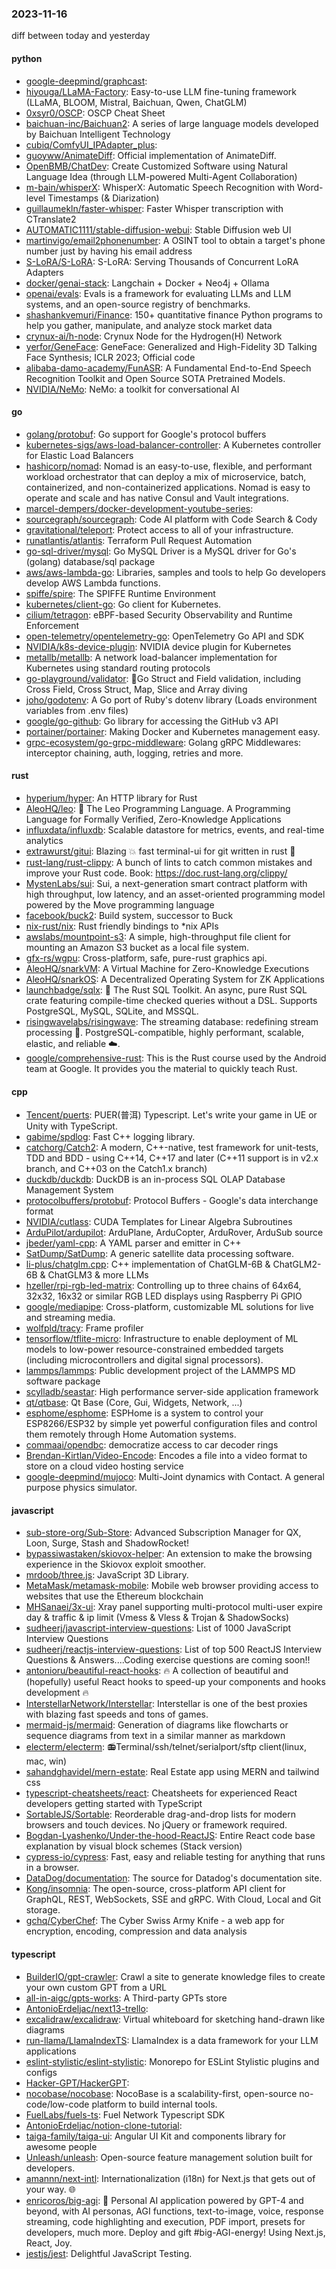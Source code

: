 ### 2023-11-16
diff between today and yesterday

#### python
* [google-deepmind/graphcast](https://github.com/google-deepmind/graphcast): 
* [hiyouga/LLaMA-Factory](https://github.com/hiyouga/LLaMA-Factory): Easy-to-use LLM fine-tuning framework (LLaMA, BLOOM, Mistral, Baichuan, Qwen, ChatGLM)
* [0xsyr0/OSCP](https://github.com/0xsyr0/OSCP): OSCP Cheat Sheet
* [baichuan-inc/Baichuan2](https://github.com/baichuan-inc/Baichuan2): A series of large language models developed by Baichuan Intelligent Technology
* [cubiq/ComfyUI_IPAdapter_plus](https://github.com/cubiq/ComfyUI_IPAdapter_plus): 
* [guoyww/AnimateDiff](https://github.com/guoyww/AnimateDiff): Official implementation of AnimateDiff.
* [OpenBMB/ChatDev](https://github.com/OpenBMB/ChatDev): Create Customized Software using Natural Language Idea (through LLM-powered Multi-Agent Collaboration)
* [m-bain/whisperX](https://github.com/m-bain/whisperX): WhisperX: Automatic Speech Recognition with Word-level Timestamps (& Diarization)
* [guillaumekln/faster-whisper](https://github.com/guillaumekln/faster-whisper): Faster Whisper transcription with CTranslate2
* [AUTOMATIC1111/stable-diffusion-webui](https://github.com/AUTOMATIC1111/stable-diffusion-webui): Stable Diffusion web UI
* [martinvigo/email2phonenumber](https://github.com/martinvigo/email2phonenumber): A OSINT tool to obtain a target's phone number just by having his email address
* [S-LoRA/S-LoRA](https://github.com/S-LoRA/S-LoRA): S-LoRA: Serving Thousands of Concurrent LoRA Adapters
* [docker/genai-stack](https://github.com/docker/genai-stack): Langchain + Docker + Neo4j + Ollama
* [openai/evals](https://github.com/openai/evals): Evals is a framework for evaluating LLMs and LLM systems, and an open-source registry of benchmarks.
* [shashankvemuri/Finance](https://github.com/shashankvemuri/Finance): 150+ quantitative finance Python programs to help you gather, manipulate, and analyze stock market data
* [crynux-ai/h-node](https://github.com/crynux-ai/h-node): Crynux Node for the Hydrogen(H) Network
* [yerfor/GeneFace](https://github.com/yerfor/GeneFace): GeneFace: Generalized and High-Fidelity 3D Talking Face Synthesis; ICLR 2023; Official code
* [alibaba-damo-academy/FunASR](https://github.com/alibaba-damo-academy/FunASR): A Fundamental End-to-End Speech Recognition Toolkit and Open Source SOTA Pretrained Models.
* [NVIDIA/NeMo](https://github.com/NVIDIA/NeMo): NeMo: a toolkit for conversational AI

#### go
* [golang/protobuf](https://github.com/golang/protobuf): Go support for Google's protocol buffers
* [kubernetes-sigs/aws-load-balancer-controller](https://github.com/kubernetes-sigs/aws-load-balancer-controller): A Kubernetes controller for Elastic Load Balancers
* [hashicorp/nomad](https://github.com/hashicorp/nomad): Nomad is an easy-to-use, flexible, and performant workload orchestrator that can deploy a mix of microservice, batch, containerized, and non-containerized applications. Nomad is easy to operate and scale and has native Consul and Vault integrations.
* [marcel-dempers/docker-development-youtube-series](https://github.com/marcel-dempers/docker-development-youtube-series): 
* [sourcegraph/sourcegraph](https://github.com/sourcegraph/sourcegraph): Code AI platform with Code Search & Cody
* [gravitational/teleport](https://github.com/gravitational/teleport): Protect access to all of your infrastructure.
* [runatlantis/atlantis](https://github.com/runatlantis/atlantis): Terraform Pull Request Automation
* [go-sql-driver/mysql](https://github.com/go-sql-driver/mysql): Go MySQL Driver is a MySQL driver for Go's (golang) database/sql package
* [aws/aws-lambda-go](https://github.com/aws/aws-lambda-go): Libraries, samples and tools to help Go developers develop AWS Lambda functions.
* [spiffe/spire](https://github.com/spiffe/spire): The SPIFFE Runtime Environment
* [kubernetes/client-go](https://github.com/kubernetes/client-go): Go client for Kubernetes.
* [cilium/tetragon](https://github.com/cilium/tetragon): eBPF-based Security Observability and Runtime Enforcement
* [open-telemetry/opentelemetry-go](https://github.com/open-telemetry/opentelemetry-go): OpenTelemetry Go API and SDK
* [NVIDIA/k8s-device-plugin](https://github.com/NVIDIA/k8s-device-plugin): NVIDIA device plugin for Kubernetes
* [metallb/metallb](https://github.com/metallb/metallb): A network load-balancer implementation for Kubernetes using standard routing protocols
* [go-playground/validator](https://github.com/go-playground/validator): 💯Go Struct and Field validation, including Cross Field, Cross Struct, Map, Slice and Array diving
* [joho/godotenv](https://github.com/joho/godotenv): A Go port of Ruby's dotenv library (Loads environment variables from .env files)
* [google/go-github](https://github.com/google/go-github): Go library for accessing the GitHub v3 API
* [portainer/portainer](https://github.com/portainer/portainer): Making Docker and Kubernetes management easy.
* [grpc-ecosystem/go-grpc-middleware](https://github.com/grpc-ecosystem/go-grpc-middleware): Golang gRPC Middlewares: interceptor chaining, auth, logging, retries and more.

#### rust
* [hyperium/hyper](https://github.com/hyperium/hyper): An HTTP library for Rust
* [AleoHQ/leo](https://github.com/AleoHQ/leo): 🦁 The Leo Programming Language. A Programming Language for Formally Verified, Zero-Knowledge Applications
* [influxdata/influxdb](https://github.com/influxdata/influxdb): Scalable datastore for metrics, events, and real-time analytics
* [extrawurst/gitui](https://github.com/extrawurst/gitui): Blazing 💥 fast terminal-ui for git written in rust 🦀
* [rust-lang/rust-clippy](https://github.com/rust-lang/rust-clippy): A bunch of lints to catch common mistakes and improve your Rust code. Book: https://doc.rust-lang.org/clippy/
* [MystenLabs/sui](https://github.com/MystenLabs/sui): Sui, a next-generation smart contract platform with high throughput, low latency, and an asset-oriented programming model powered by the Move programming language
* [facebook/buck2](https://github.com/facebook/buck2): Build system, successor to Buck
* [nix-rust/nix](https://github.com/nix-rust/nix): Rust friendly bindings to *nix APIs
* [awslabs/mountpoint-s3](https://github.com/awslabs/mountpoint-s3): A simple, high-throughput file client for mounting an Amazon S3 bucket as a local file system.
* [gfx-rs/wgpu](https://github.com/gfx-rs/wgpu): Cross-platform, safe, pure-rust graphics api.
* [AleoHQ/snarkVM](https://github.com/AleoHQ/snarkVM): A Virtual Machine for Zero-Knowledge Executions
* [AleoHQ/snarkOS](https://github.com/AleoHQ/snarkOS): A Decentralized Operating System for ZK Applications
* [launchbadge/sqlx](https://github.com/launchbadge/sqlx): 🧰 The Rust SQL Toolkit. An async, pure Rust SQL crate featuring compile-time checked queries without a DSL. Supports PostgreSQL, MySQL, SQLite, and MSSQL.
* [risingwavelabs/risingwave](https://github.com/risingwavelabs/risingwave): The streaming database: redefining stream processing 🌊. PostgreSQL-compatible, highly performant, scalable, elastic, and reliable ☁️.
* [google/comprehensive-rust](https://github.com/google/comprehensive-rust): This is the Rust course used by the Android team at Google. It provides you the material to quickly teach Rust.

#### cpp
* [Tencent/puerts](https://github.com/Tencent/puerts): PUER(普洱) Typescript. Let's write your game in UE or Unity with TypeScript.
* [gabime/spdlog](https://github.com/gabime/spdlog): Fast C++ logging library.
* [catchorg/Catch2](https://github.com/catchorg/Catch2): A modern, C++-native, test framework for unit-tests, TDD and BDD - using C++14, C++17 and later (C++11 support is in v2.x branch, and C++03 on the Catch1.x branch)
* [duckdb/duckdb](https://github.com/duckdb/duckdb): DuckDB is an in-process SQL OLAP Database Management System
* [protocolbuffers/protobuf](https://github.com/protocolbuffers/protobuf): Protocol Buffers - Google's data interchange format
* [NVIDIA/cutlass](https://github.com/NVIDIA/cutlass): CUDA Templates for Linear Algebra Subroutines
* [ArduPilot/ardupilot](https://github.com/ArduPilot/ardupilot): ArduPlane, ArduCopter, ArduRover, ArduSub source
* [jbeder/yaml-cpp](https://github.com/jbeder/yaml-cpp): A YAML parser and emitter in C++
* [SatDump/SatDump](https://github.com/SatDump/SatDump): A generic satellite data processing software.
* [li-plus/chatglm.cpp](https://github.com/li-plus/chatglm.cpp): C++ implementation of ChatGLM-6B & ChatGLM2-6B & ChatGLM3 & more LLMs
* [hzeller/rpi-rgb-led-matrix](https://github.com/hzeller/rpi-rgb-led-matrix): Controlling up to three chains of 64x64, 32x32, 16x32 or similar RGB LED displays using Raspberry Pi GPIO
* [google/mediapipe](https://github.com/google/mediapipe): Cross-platform, customizable ML solutions for live and streaming media.
* [wolfpld/tracy](https://github.com/wolfpld/tracy): Frame profiler
* [tensorflow/tflite-micro](https://github.com/tensorflow/tflite-micro): Infrastructure to enable deployment of ML models to low-power resource-constrained embedded targets (including microcontrollers and digital signal processors).
* [lammps/lammps](https://github.com/lammps/lammps): Public development project of the LAMMPS MD software package
* [scylladb/seastar](https://github.com/scylladb/seastar): High performance server-side application framework
* [qt/qtbase](https://github.com/qt/qtbase): Qt Base (Core, Gui, Widgets, Network, ...)
* [esphome/esphome](https://github.com/esphome/esphome): ESPHome is a system to control your ESP8266/ESP32 by simple yet powerful configuration files and control them remotely through Home Automation systems.
* [commaai/opendbc](https://github.com/commaai/opendbc): democratize access to car decoder rings
* [Brendan-Kirtlan/Video-Encode](https://github.com/Brendan-Kirtlan/Video-Encode): Encodes a file into a video format to store on a cloud video hosting service
* [google-deepmind/mujoco](https://github.com/google-deepmind/mujoco): Multi-Joint dynamics with Contact. A general purpose physics simulator.

#### javascript
* [sub-store-org/Sub-Store](https://github.com/sub-store-org/Sub-Store): Advanced Subscription Manager for QX, Loon, Surge, Stash and ShadowRocket!
* [bypassiwastaken/skiovox-helper](https://github.com/bypassiwastaken/skiovox-helper): An extension to make the browsing experience in the Skiovox exploit smoother.
* [mrdoob/three.js](https://github.com/mrdoob/three.js): JavaScript 3D Library.
* [MetaMask/metamask-mobile](https://github.com/MetaMask/metamask-mobile): Mobile web browser providing access to websites that use the Ethereum blockchain
* [MHSanaei/3x-ui](https://github.com/MHSanaei/3x-ui): Xray panel supporting multi-protocol multi-user expire day & traffic & ip limit (Vmess & Vless & Trojan & ShadowSocks)
* [sudheerj/javascript-interview-questions](https://github.com/sudheerj/javascript-interview-questions): List of 1000 JavaScript Interview Questions
* [sudheerj/reactjs-interview-questions](https://github.com/sudheerj/reactjs-interview-questions): List of top 500 ReactJS Interview Questions & Answers....Coding exercise questions are coming soon!!
* [antonioru/beautiful-react-hooks](https://github.com/antonioru/beautiful-react-hooks): 🔥 A collection of beautiful and (hopefully) useful React hooks to speed-up your components and hooks development 🔥
* [InterstellarNetwork/Interstellar](https://github.com/InterstellarNetwork/Interstellar): Interstellar is one of the best proxies with blazing fast speeds and tons of games.
* [mermaid-js/mermaid](https://github.com/mermaid-js/mermaid): Generation of diagrams like flowcharts or sequence diagrams from text in a similar manner as markdown
* [electerm/electerm](https://github.com/electerm/electerm): 📻Terminal/ssh/telnet/serialport/sftp client(linux, mac, win)
* [sahandghavidel/mern-estate](https://github.com/sahandghavidel/mern-estate): Real Estate app using MERN and tailwind css
* [typescript-cheatsheets/react](https://github.com/typescript-cheatsheets/react): Cheatsheets for experienced React developers getting started with TypeScript
* [SortableJS/Sortable](https://github.com/SortableJS/Sortable): Reorderable drag-and-drop lists for modern browsers and touch devices. No jQuery or framework required.
* [Bogdan-Lyashenko/Under-the-hood-ReactJS](https://github.com/Bogdan-Lyashenko/Under-the-hood-ReactJS): Entire React code base explanation by visual block schemes (Stack version)
* [cypress-io/cypress](https://github.com/cypress-io/cypress): Fast, easy and reliable testing for anything that runs in a browser.
* [DataDog/documentation](https://github.com/DataDog/documentation): The source for Datadog's documentation site.
* [Kong/insomnia](https://github.com/Kong/insomnia): The open-source, cross-platform API client for GraphQL, REST, WebSockets, SSE and gRPC. With Cloud, Local and Git storage.
* [gchq/CyberChef](https://github.com/gchq/CyberChef): The Cyber Swiss Army Knife - a web app for encryption, encoding, compression and data analysis

#### typescript
* [BuilderIO/gpt-crawler](https://github.com/BuilderIO/gpt-crawler): Crawl a site to generate knowledge files to create your own custom GPT from a URL
* [all-in-aigc/gpts-works](https://github.com/all-in-aigc/gpts-works): A Third-party GPTs store
* [AntonioErdeljac/next13-trello](https://github.com/AntonioErdeljac/next13-trello): 
* [excalidraw/excalidraw](https://github.com/excalidraw/excalidraw): Virtual whiteboard for sketching hand-drawn like diagrams
* [run-llama/LlamaIndexTS](https://github.com/run-llama/LlamaIndexTS): LlamaIndex is a data framework for your LLM applications
* [eslint-stylistic/eslint-stylistic](https://github.com/eslint-stylistic/eslint-stylistic): Monorepo for ESLint Stylistic plugins and configs
* [Hacker-GPT/HackerGPT](https://github.com/Hacker-GPT/HackerGPT): 
* [nocobase/nocobase](https://github.com/nocobase/nocobase): NocoBase is a scalability-first, open-source no-code/low-code platform to build internal tools.
* [FuelLabs/fuels-ts](https://github.com/FuelLabs/fuels-ts): Fuel Network Typescript SDK
* [AntonioErdeljac/notion-clone-tutorial](https://github.com/AntonioErdeljac/notion-clone-tutorial): 
* [taiga-family/taiga-ui](https://github.com/taiga-family/taiga-ui): Angular UI Kit and components library for awesome people
* [Unleash/unleash](https://github.com/Unleash/unleash): Open-source feature management solution built for developers.
* [amannn/next-intl](https://github.com/amannn/next-intl): Internationalization (i18n) for Next.js that gets out of your way. 🌐
* [enricoros/big-agi](https://github.com/enricoros/big-agi): 💬 Personal AI application powered by GPT-4 and beyond, with AI personas, AGI functions, text-to-image, voice, response streaming, code highlighting and execution, PDF import, presets for developers, much more. Deploy and gift #big-AGI-energy! Using Next.js, React, Joy.
* [jestjs/jest](https://github.com/jestjs/jest): Delightful JavaScript Testing.
